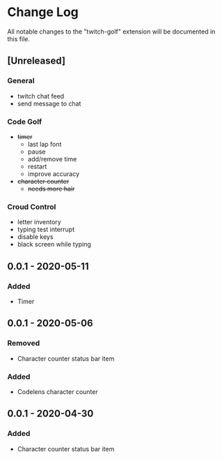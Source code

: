 # Change Log

All notable changes to the "twitch-golf" extension will be documented in this file.

## [Unreleased]
### General
- twitch chat feed
- send message to chat
### Code Golf
- ~~timer~~
    - last lap font
    - pause
    - add/remove time
    - restart
    - improve accuracy
- ~~character counter~~
    - ~~needs more hair~~
### Croud Control
- letter inventory
- typing test interrupt
- disable keys
- black screen while typing

## 0.0.1 - 2020-05-11
### Added
- Timer

## 0.0.1 - 2020-05-06
### Removed
- Character counter status bar item
### Added
- Codelens character counter

## 0.0.1 - 2020-04-30
### Added
- Character counter status bar item